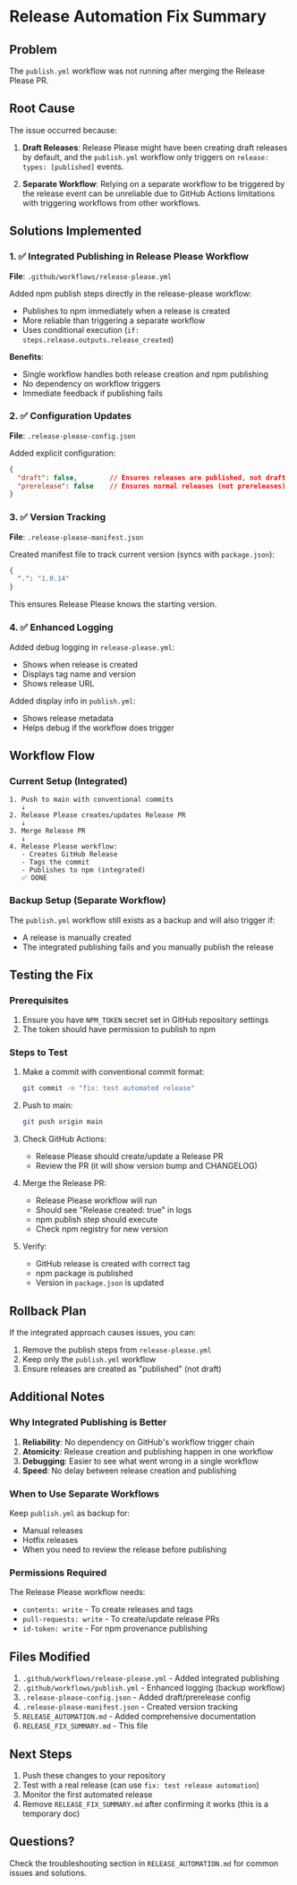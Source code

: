 # Release Automation Fix Summary

## Problem
The `publish.yml` workflow was not running after merging the Release Please PR.

## Root Cause
The issue occurred because:

1. **Draft Releases**: Release Please might have been creating draft releases by default, and the `publish.yml` workflow only triggers on `release: types: [published]` events.

2. **Separate Workflow**: Relying on a separate workflow to be triggered by the release event can be unreliable due to GitHub Actions limitations with triggering workflows from other workflows.

## Solutions Implemented

### 1. ✅ Integrated Publishing in Release Please Workflow

**File**: `.github/workflows/release-please.yml`

Added npm publish steps directly in the release-please workflow:
- Publishes to npm immediately when a release is created
- More reliable than triggering a separate workflow
- Uses conditional execution (`if: steps.release.outputs.release_created`)

**Benefits**:
- Single workflow handles both release creation and npm publishing
- No dependency on workflow triggers
- Immediate feedback if publishing fails

### 2. ✅ Configuration Updates

**File**: `.release-please-config.json`

Added explicit configuration:
```json
{
  "draft": false,        // Ensures releases are published, not draft
  "prerelease": false    // Ensures normal releases (not prereleases)
}
```

### 3. ✅ Version Tracking

**File**: `.release-please-manifest.json`

Created manifest file to track current version (syncs with `package.json`):
```json
{
  ".": "1.0.14"
}
```

This ensures Release Please knows the starting version.

### 4. ✅ Enhanced Logging

Added debug logging in `release-please.yml`:
- Shows when release is created
- Displays tag name and version
- Shows release URL

Added display info in `publish.yml`:
- Shows release metadata
- Helps debug if the workflow does trigger

## Workflow Flow

### Current Setup (Integrated)

```
1. Push to main with conventional commits
   ↓
2. Release Please creates/updates Release PR
   ↓
3. Merge Release PR
   ↓
4. Release Please workflow:
   - Creates GitHub Release
   - Tags the commit
   - Publishes to npm (integrated)
   ✅ DONE
```

### Backup Setup (Separate Workflow)

The `publish.yml` workflow still exists as a backup and will also trigger if:
- A release is manually created
- The integrated publishing fails and you manually publish the release

## Testing the Fix

### Prerequisites
1. Ensure you have `NPM_TOKEN` secret set in GitHub repository settings
2. The token should have permission to publish to npm

### Steps to Test
1. Make a commit with conventional commit format:
   ```bash
   git commit -m "fix: test automated release"
   ```

2. Push to main:
   ```bash
   git push origin main
   ```

3. Check GitHub Actions:
   - Release Please should create/update a Release PR
   - Review the PR (it will show version bump and CHANGELOG)

4. Merge the Release PR:
   - Release Please workflow will run
   - Should see "Release created: true" in logs
   - npm publish step should execute
   - Check npm registry for new version

5. Verify:
   - GitHub release is created with correct tag
   - npm package is published
   - Version in `package.json` is updated

## Rollback Plan

If the integrated approach causes issues, you can:

1. Remove the publish steps from `release-please.yml`
2. Keep only the `publish.yml` workflow
3. Ensure releases are created as "published" (not draft)

## Additional Notes

### Why Integrated Publishing is Better

1. **Reliability**: No dependency on GitHub's workflow trigger chain
2. **Atomicity**: Release creation and publishing happen in one workflow
3. **Debugging**: Easier to see what went wrong in a single workflow
4. **Speed**: No delay between release creation and publishing

### When to Use Separate Workflows

Keep `publish.yml` as backup for:
- Manual releases
- Hotfix releases
- When you need to review the release before publishing

### Permissions Required

The Release Please workflow needs:
- `contents: write` - To create releases and tags
- `pull-requests: write` - To create/update release PRs  
- `id-token: write` - For npm provenance publishing

## Files Modified

1. `.github/workflows/release-please.yml` - Added integrated publishing
2. `.github/workflows/publish.yml` - Enhanced logging (backup workflow)
3. `.release-please-config.json` - Added draft/prerelease config
4. `.release-please-manifest.json` - Created version tracking
5. `RELEASE_AUTOMATION.md` - Added comprehensive documentation
6. `RELEASE_FIX_SUMMARY.md` - This file

## Next Steps

1. Push these changes to your repository
2. Test with a real release (can use `fix: test release automation`)
3. Monitor the first automated release
4. Remove `RELEASE_FIX_SUMMARY.md` after confirming it works (this is a temporary doc)

## Questions?

Check the troubleshooting section in `RELEASE_AUTOMATION.md` for common issues and solutions.

